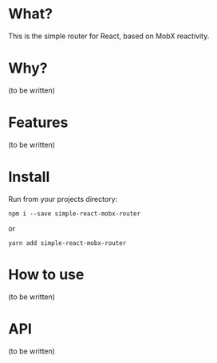 # What?

This is the simple router for React, based on MobX reactivity.


# Why?

(to be written)


# Features

(to be written)


# Install

Run from your projects directory:
```
npm i --save simple-react-mobx-router
```
or
```
yarn add simple-react-mobx-router
```


# How to use

(to be written)


# API

(to be written)

